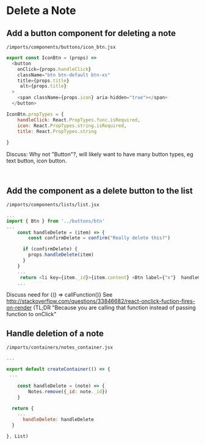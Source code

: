 # Delete a Note


## Add a button component for deleting a note

``` /imports/components/buttons/icon_btn.jsx ```

```js
export const IconBtn = (props) =>
  <button
    onClick={props.handleClick}
    className="btn btn-default btn-xs"
    title={props.title}
     alt={props.title}
  >
    <span className={props.icon} aria-hidden="true"></span>
  </button>

IconBtn.propTypes = {
	handleClick: React.PropTypes.func.isRequired,
	icon: React.PropTypes.string.isRequired,
	title: React.PropTypes.string
	
}
```
Discuss: Why not "Button"?, will likely want to have many button types, eg text button, icon button.


``` ```

## Add the component as a delete button to the list

``` /imports/components/lists/list.jsx ```

```js
...
import { Btn } from '../buttons/btn'
...
	const handleDelete = (item) => {
		const confirmDelete = confirm("Really delete this?")

 	  if (confirmDelete) {
 	  	props.handleDelete(item)
 	  }
	}
    ...
     return <li key={item._id}>{item.content} <Btn label={"x"}  handleClick={()=> handleDelete(item)} /></li>
    ...
```

Discuss need for {() => callFunction()} See http://stackoverflow.com/questions/33846682/react-onclick-fuction-fires-on-render (TL;DR "Because you are calling that function instead of passing function to onClick"


## Handle deletion of a note


``` /imports/containers/notes_container.jsx ```

```js
...

export default createContainer(() => {
 ...

	const handleDelete = (note) => {
		Notes.remove({_id: note._id})
	}

  return {
    ...
	  handleDelete: handleDelete
  }

}, List)

```
